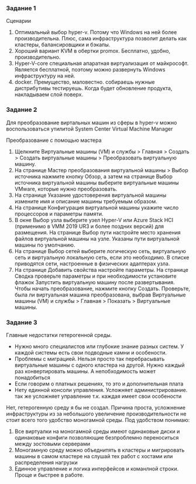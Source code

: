 ### Задание 1
Сценарии
1. Оптимальный выбор hyper-v. Потому что Windows на ней более производительна. Плюс, сама инфраструктура позволит делать как кластеры, балансировщики и бэкапы. 
2. Хороший вариант KVM в обертки promox. Бесплатно, удобно, производительно.
3. Hyper-V-core специальная апаратная виртуализация от майкрософт. Является бесплатной, поэтому можно развернуть Windows инфраструктуру на ней.
4. docker. Премущество, маловестно. собираешь нужные дистрибутивы тестируешь. Когда будет обновление продукта, накладываем слой поверх.

### Задание 2

Для преобразование виртальных машин из сферы в hyper-v можно воспользоваться утилитой System Center Virtual Machine Manager

Преобразование с помощью мастера
1. Щелкните Виртуальные машины (VM) и службы > Главная > Создать > Создать виртуальные машины > Преобразовать виртуальную машину.
2. На странице Мастер преобразования виртуальной машины > Выбор источника нажмите кнопку Обзор, а затем на странице Выбор источника виртуальной машины выберите виртуальные машины VMware, которые нужно преобразовать.
3. На странице Указание удостоверения виртуальной машины измените имя и описание машины требуемым образом.
4. На странице Конфигурация виртуальной машины укажите число процессоров и параметры памяти.
5. В окне Выбор узла выберите узел Hyper-V или Azure Stack HCI (применимо в VMM 2019 UR3 и более поздних версий) для размещения. На странице Выбор пути настройте место хранения файлов виртуальной машины на узле. Указаны пути виртуальной машины по умолчанию.
6. На странице Выбор сетей выберите логическую сеть, виртуальную сеть и виртуальную локальную сеть, если это необходимо. В списке приводятся сети, настроенные в физических адаптерах узла.
7. На странице Добавить свойства настройте параметры. На странице Сводка проверьте параметры и при необходимости установите флажок Запустить виртуальную машину после развертывания. Чтобы начать преобразование, нажмите кнопку Создать. Проверьте, была ли виртуальная машина преобразована, выбрав Виртуальные машины (VM) и службы > Главная > Показать > Виртуальные машины.


### Задание 3

Главные недостатки гетерогенной среды. 
* Нужно много специалистов или глубокие знание разных систем. У каждой системы есть свои подводные камни и особености. 
* Проблемы с миграцией. Нельзя просто так перебрасывать виртуальные машины с одного кластера на другой. Нужно каждый раз конвертировать машины. А непобходимость может понадобиться
* Если говорим о платных решениях, то это и дополнительная плата
* Нету единной консоли управления. Усложняет администрирование. так же усложняет управление т.к. каждая имеет свои особености

Нет, гетерогенную среду я бы не создал. Причина проста, усложнение инфраструктуры из за небольшого увеличение производительности не стоит всего того удобство моногамной среды.
Под удобством понимаю:
1. Все виртуалки на моногамной среды имеют одинаковые диски и одинаковые конфиги позволяющие безпроблемно переноситься между зостовыми серверами
2. Моногамную среду можно объеднитять в кластеры и мигрировать машины в самом кластере на слушай тех работ с хостами или распределения нагрузки
3. Единное управление и логика интерфейсов и команлной строки. Проще и быстрее в работе.